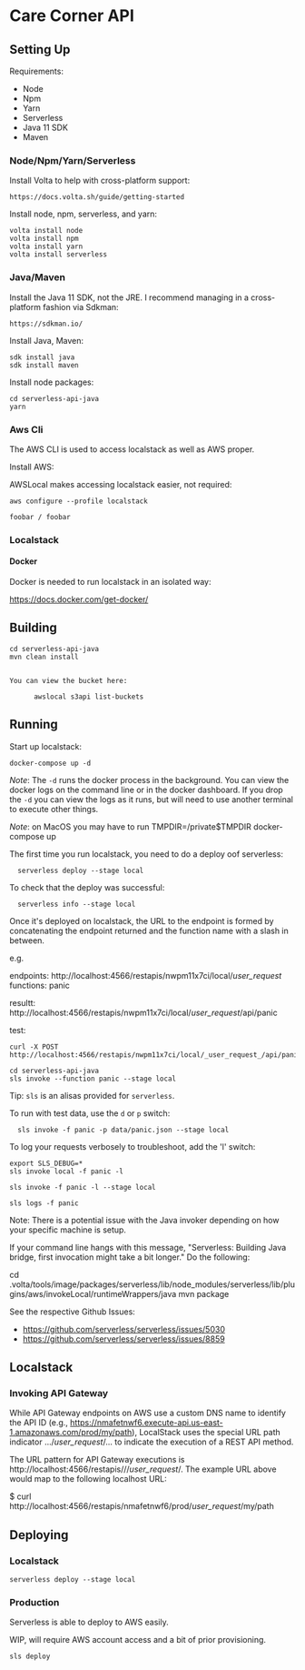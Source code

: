 # Care Corner API

## Setting Up

 Requirements:
  - Node
  - Npm
  - Yarn
  - Serverless
  - Java 11 SDK
  - Maven

### Node/Npm/Yarn/Serverless

Install Volta to help with cross-platform support:

    https://docs.volta.sh/guide/getting-started

Install node, npm, serverless, and yarn:

    volta install node
    volta install npm
    volta install yarn
    volta install serverless

### Java/Maven

Install the Java 11 SDK, not the JRE.
I recommend managing in a cross-platform fashion via Sdkman:

    https://sdkman.io/

Install Java, Maven:

    sdk install java
    sdk install maven


Install node packages:

    cd serverless-api-java
    yarn


### Aws Cli

The AWS CLI is used to access localstack as well as AWS proper.


Install AWS:

AWSLocal makes accessing localstack easier, not required:


    aws configure --profile localstack

    foobar / foobar

### Localstack


#### Docker

Docker is needed to run localstack in an isolated way:

  https://docs.docker.com/get-docker/

## Building

    cd serverless-api-java
    mvn clean install


    You can view the bucket here:

          awslocal s3api list-buckets

## Running

  Start up localstack:

    docker-compose up -d

  _Note_: The `-d` runs the docker process in the background. You can view the docker
  logs on the command line or in the docker dashboard. If you drop the `-d` you
  can view the logs as it runs, but will need to use another terminal to execute
  other things.

  _Note_: on MacOS you may have to run TMPDIR=/private$TMPDIR docker-compose up

  The first time you run localstack, you need to do a deploy oof serverless:

      serverless deploy --stage local

  To check that the deploy was successful:

      serverless info --stage local

  Once it's deployed on localstack, the URL to the endpoint is formed by
  concatenating the endpoint returned and the function name with a slash in
  between.

  e.g.

  endpoints: http://localhost:4566/restapis/nwpm11x7ci/local/_user_request_
  functions: panic

  resultt: http://localhost:4566/restapis/nwpm11x7ci/local/_user_request_/api/panic


test:

    curl -X POST http://localhost:4566/restapis/nwpm11x7ci/local/_user_request_/api/panic

    cd serverless-api-java
    sls invoke --function panic --stage local

 Tip: `sls` is an alisas provided for `serverless`.

 To run with test data, use the `d` or `p` switch:

      sls invoke -f panic -p data/panic.json --stage local

To log your requests verbosely to troubleshoot, add the 'l' switch:

    export SLS_DEBUG=*
    sls invoke local -f panic -l

    sls invoke -f panic -l --stage local

    sls logs -f panic

Note: There is a potential issue with the Java invoker depending on how
your specific machine is setup.

If your command line hangs with this message,
"Serverless: Building Java bridge, first invocation might take a bit longer."
Do the following:

  cd .volta/tools/image/packages/serverless/lib/node_modules/serverless/lib/plugins/aws/invokeLocal/runtimeWrappers/java
  mvn package

See the respective Github Issues:

  - https://github.com/serverless/serverless/issues/5030
  - https://github.com/serverless/serverless/issues/8859

## Localstack

### Invoking API Gateway

While API Gateway endpoints on AWS use a custom DNS name to identify the API ID
(e.g., https://nmafetnwf6.execute-api.us-east-1.amazonaws.com/prod/my/path),
LocalStack uses the special URL path indicator .../_user_request_/... to indicate
the execution of a REST API method.

The URL pattern for API Gateway executions is
http://localhost:4566/restapis/<apiId>/<stage>/_user_request_/<methodPath>.
The example URL above would map to the following localhost URL:

$ curl http://localhost:4566/restapis/nmafetnwf6/prod/_user_request_/my/path

## Deploying

### Localstack

    serverless deploy --stage local


### Production

Serverless is able to deploy to AWS easily.

WIP, will require AWS account access and a bit of prior provisioning.

    sls deploy


